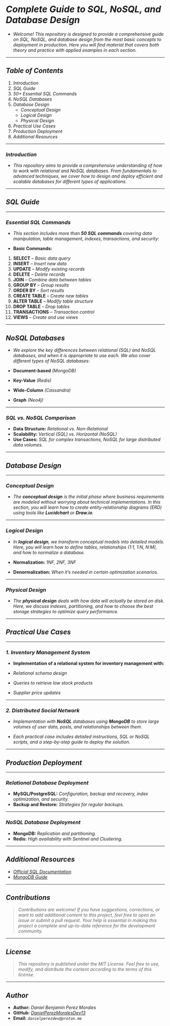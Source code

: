<!-- Author: Daniel Benjamin Perez Morales -->
<!-- GitHub: https://github.com/DanielPerezMoralesDev13 -->
<!-- Email: danielperezdev@proton.me -->

# ***Complete Guide to SQL, NoSQL, and Database Design***

- *Welcome! This repository is designed to provide a comprehensive guide on SQL, NoSQL, and database design from the most basic concepts to deployment in production. Here you will find material that covers both theory and practice with applied examples in each section.*

---

## ***Table of Contents***

1. *Introduction*
2. *SQL Guide*
3. *50+ Essential SQL Commands*
4. *NoSQL Databases*
5. *Database Design*
   - *Conceptual Design*
   - *Logical Design*
   - *Physical Design*
6. *Practical Use Cases*
7. *Production Deployment*
8. *Additional Resources*

---

### ***Introduction***

- *This repository aims to provide a comprehensive understanding of how to work with relational and NoSQL databases. From fundamentals to advanced techniques, we cover how to design and deploy efficient and scalable databases for different types of applications.*

---

## ***SQL Guide***

---

### ***Essential SQL Commands***

- *This section includes more than **50 SQL commands** covering data manipulation, table management, indexes, transactions, and security:*

- **Basic Commands:**

1. **SELECT** *– Basic data query*
2. **INSERT** *– Insert new data*
3. **UPDATE** *– Modify existing records*
4. **DELETE** *– Delete records*
5. **JOIN** *– Combine data between tables*
6. **GROUP BY** *– Group results*
7. **ORDER BY** *– Sort results*
8. **CREATE TABLE** *– Create new tables*
9. **ALTER TABLE** *– Modify table structure*
10. **DROP TABLE** *– Drop tables*
11. **TRANSACTIONS** *– Transaction control*
12. **VIEWS** *– Create and use views*

---

## ***NoSQL Databases***

- *We explore the key differences between relational (SQL) and NoSQL databases, and when it is appropriate to use each. We also cover different types of NoSQL databases:*

- **Document-based** *(MongoDB)*
- **Key-Value** *(Redis)*
- **Wide-Column** *(Cassandra)*
- **Graph** *(Neo4j)*

---

### ***SQL vs. NoSQL Comparison***

- **Data Structure:** *Relational vs. Non-Relational*
- **Scalability:** *Vertical (SQL) vs. Horizontal (NoSQL)*
- **Use Cases:** *SQL for complex transactions, NoSQL for large distributed data volumes.*

---

## ***Database Design***

---

### ***Conceptual Design***

- *The **conceptual design** is the initial phase where business requirements are modeled without worrying about technical implementations. In this section, you will learn how to create entity-relationship diagrams (ERD) using tools like **Lucidchart** or **Draw.io**.*

---

### ***Logical Design***

- *In **logical design**, we transform conceptual models into detailed models. Here, you will learn how to define tables, relationships (1:1, 1:N, N:M), and how to normalize a database.*

- **Normalization:** *1NF, 2NF, 3NF*
- **Denormalization:** *When it’s needed in certain optimization scenarios.*

---

### ***Physical Design***

- *The **physical design** deals with how data will actually be stored on disk. Here, we discuss indexes, partitioning, and how to choose the best storage strategies to optimize query performance.*

---

## ***Practical Use Cases***

---

### ***1. Inventory Management System***

- **Implementation of a relational system for inventory management with:**

- *Relational schema design*
- *Queries to retrieve low stock products*
- *Supplier price updates*

---

### ***2. Distributed Social Network***

- *Implementation with **NoSQL** databases using **MongoDB** to store large volumes of user data, posts, and relationships between them.*

- *Each practical case includes detailed instructions, SQL or NoSQL scripts, and a step-by-step guide to deploy the solution.*

---

## ***Production Deployment***

---

### ***Relational Database Deployment***

- **MySQL/PostgreSQL:** *Configuration, backup and recovery, index optimization, and security.*
- **Backup and Restore:** *Strategies for regular backups.*

---

### ***NoSQL Database Deployment***

- **MongoDB:** *Replication and partitioning.*
- **Redis:** *High availability with Sentinel and Clustering.*

---

## ***Additional Resources***

- *[Official SQL Documentation](https://dev.mysql.com/doc/ "https://dev.mysql.com/doc/")*
- *[MongoDB Guide](https://docs.mongodb.com/ "https://docs.mongodb.com/")*

---

## ***Contributions***

> *Contributions are welcome! If you have suggestions, corrections, or want to add additional content to this project, feel free to open an issue or submit a pull request. Your help is essential in making this project a complete and up-to-date reference for the development community.*

---

## ***License***

> *This repository is published under the MIT License. Feel free to use, modify, and distribute the content according to the terms of this license.*

---

## ***Author***

- **Author:** *Daniel Benjamin Perez Morales*
- **GitHub:** *[DanielPerezMoralesDev13](https://github.com/DanielPerezMoralesDev13 "https://github.com/DanielPerezMoralesDev13")*
- **Email:** *`danielperezdev@proton.me`*
